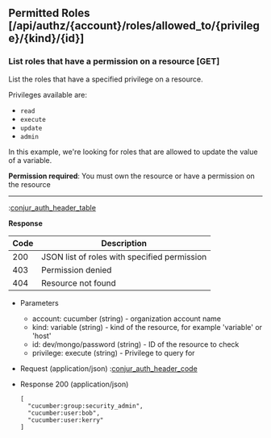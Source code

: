 ## Permitted Roles [/api/authz/{account}/roles/allowed_to/{privilege}/{kind}/{id}]

### List roles that have a permission on a resource [GET]

List the roles that have a specified privilege on a resource.

Privileges available are:

* `read`
* `execute`
* `update`
* `admin`

In this example, we're looking for roles that are allowed to update the value of a variable.

**Permission required**: You must own the resource or have a permission on the resource

---

:[conjur_auth_header_table](partials/conjur_auth_header_table.md)

**Response**

|Code|Description|
|----|-----------|
|200|JSON list of roles with specified permission|
|403|Permission denied|
|404|Resource not found|

+ Parameters
    + account: cucumber (string) - organization account name
    + kind: variable (string) - kind of the resource, for example 'variable' or 'host'
    + id: dev/mongo/password (string) - ID of the resource to check
    + privilege: execute (string) - Privilege to query for

+ Request (application/json)
    :[conjur_auth_header_code](partials/conjur_auth_header_code.md)

+ Response 200 (application/json)

    ```
    [
      "cucumber:group:security_admin",
      "cucumber:user:bob",
      "cucumber:user:kerry"
    ]
    ```
